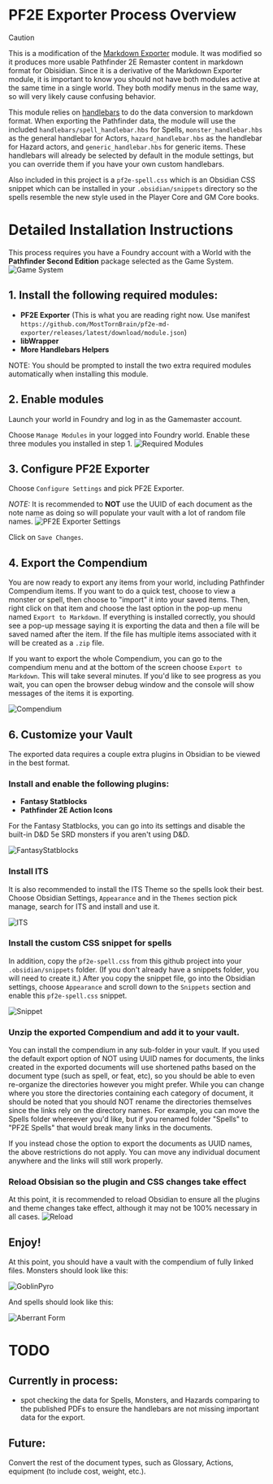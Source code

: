 
# PF2E Exporter Process Overview

> [!CAUTION] 
> This is a modification of the [Markdown Exporter](https://github.com/farling42/fvtt-export-markdown) module.   It was modified so it produces more usable Pathfinder 2E Remaster content in markdown format for Obisidian.  Since it is a derivative of the Markdown Exporter module, it is important to know you should not have both modules active at the same time in a single world.  They both modify menus in the same way, so will very likely cause confusing behavior.

This module relies on [handlebars](https://handlebarsjs.com) to do the data conversion to markdown format.  When exporting the Pathfinder data, the module will use the included `handlebars/spell_handlebar.hbs` for Spells, `monster_handlebar.hbs` as the general handlebar for Actors, `hazard_handlebar.hbs` as the handlebar for Hazard actors, and `generic_handlebar.hbs` for generic items.  These handlebars will already be selected by default in the module settings, but you can override them if you have your own custom handlebars.

Also included in this project is a `pf2e-spell.css` which is an 
Obsidian CSS snippet which can be installed in your `.obsidian/snippets` directory so the spells resemble the new style used in the Player Core and GM Core books.

# Detailed Installation Instructions

This process requires you have a Foundry account with a World with the **Pathfinder Second Edition** package selected as the Game System.
![Game System](Screenshots/GameSystem.png)

## 1. Install the following required modules:
* **PF2E Exporter** (This is what you are reading right now. Use manifest `https://github.com/MostTornBrain/pf2e-md-exporter/releases/latest/download/module.json`)
* **libWrapper**
* **More Handlebars Helpers**

NOTE: You should be prompted to install the two extra required modules automatically when installing this module. 


## 2. Enable modules
Launch your world in Foundry and log in as the Gamemaster account.   

Choose `Manage Modules` in your logged into Foundry world.  Enable these three modules you installed in step 1. 
![Required Modules](Screenshots/RequiredModules.png)

## 3. Configure PF2E Exporter
Choose `Configure Settings` and pick PF2E Exporter.

_NOTE:_ It is recommended to **NOT** use the UUID of each document as the note name as doing so will populate your vault with a lot of random file names.
![PF2E Exporter Settings](Screenshots/MarkdownExporterSettings.png)

Click on `Save Changes`.

## 4. Export the Compendium
You are now ready to export any items from your world, including Pathfinder Compendium items.  If you want to do a quick test, choose to view a monster or spell, then choose to "import" it into your saved items.   Then, right click on that item and choose the last option in the pop-up menu named `Export to Markdown`. If everything is installed correctly, you should see a pop-up message saying it is exporting the data and then a file will be saved named after the item. If the file has multiple items associated with it will be created as a `.zip` file.

If you want to export the whole Compendium, you can go to the compendium menu and at the bottom of the screen choose `Export to Markdown`.  This will take several minutes.  If you'd like to see progress as you wait, you can open the browser debug window and the console will show messages of the items it is exporting.

![Compendium](Screenshots/Compendium.png)

## 6. Customize your Vault
The exported data requires a couple extra plugins in Obsidian to be viewed in the best format.
### Install and enable the following plugins:
* **Fantasy Statblocks**
* **Pathfinder 2E Action Icons**

For the Fantasy Statblocks, you can go into its settings and disable the built-in D&D 5e SRD monsters if you aren't using D&D.

![FantasyStatblocks](Screenshots/FantasyStatblocksPlugin.png)

### Install ITS
It is also recommended to install the ITS Theme so the spells look their best. Choose Obsidian Settings, `Appearance` and in the `Themes` section pick manage, search for ITS and install and use it.

![ITS](Screenshots/InstallITS.png)

### Install the custom CSS snippet for spells
In addition, copy the `pf2e-spell.css` from this github project into your `.obsidian/snippets` folder.  (If you don't already have a snippets folder, you will need to create it.)   After you copy the snippet file, go into the Obsidian settings, choose `Appearance` and scroll down to the `Snippets` section and enable this `pf2e-spell.css` snippet.

![Snippet](Screenshots/EnableSnippet.png)

### Unzip the exported Compendium and add it to your vault.
You can install the compendium in any sub-folder in your vault.  If you used the default export option of NOT using UUID names for documents, the links created in the exported documents will use shortened paths based on the document type (such as spell, or feat, etc), so you should be able to even re-organize the directories however you might prefer.  While you can change where you store the directories containing each category of document, it should be noted that you should NOT rename the directories themselves since the links rely on the directory names.  For example, you can move the Spells folder whereever you'd like, but if you renamed folder "Spells" to "PF2E Spells" that would break many links in the documents.

If you instead chose the option to export the documents as UUID names, the above restrictions do not apply. You can move any individual document anywhere and the links will still work properly.

### Reload Obsisian so the plugin and CSS changes take effect
At this point, it is recommended to reload Obsidian to ensure all the plugins and theme changes take effect, although it may not be 100% necessary in all cases.
![Reload](Screenshots/ReloadApp.png)

## Enjoy!
At this point, you should have a vault with the compendium of fully linked files.  Monsters should look like this:

![GoblinPyro](Screenshots/GoblinPyro.png)

And spells should look like this:

![Aberrant Form](Screenshots/AberrantForm.png)

# TODO

## Currently in process:
* spot checking the data for Spells, Monsters, and Hazards comparing to the published PDFs to ensure the handlebars are not missing important data for the export.

## Future:
Convert the rest of the document types, such as Glossary, Actions, equipment (to include cost, weight, etc.).

